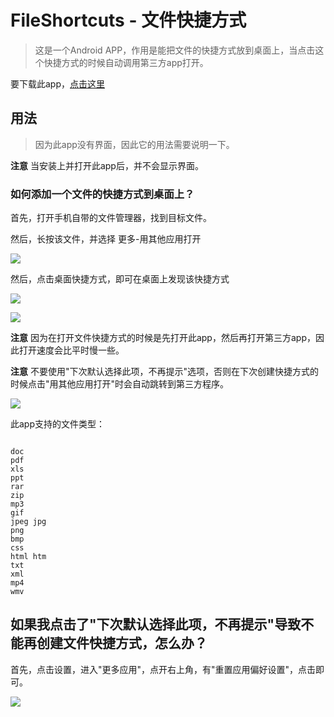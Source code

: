 # FileShortcuts - 文件快捷方式

> 这是一个Android APP，作用是能把文件的快捷方式放到桌面上，当点击这个快捷方式的时候自动调用第三方app打开。

要下载此app，[点击这里](https://github.com/HeroIsUseless/FileShortcuts/tree/master/%E5%BA%94%E7%94%A8%E7%A8%8B%E5%BA%8F%E5%9C%A8%E8%BF%99%E9%87%8C)

## 用法

> 因为此app没有界面，因此它的用法需要说明一下。

**注意** 当安装上并打开此app后，并不会显示界面。

### 如何添加一个文件的快捷方式到桌面上？

首先，打开手机自带的文件管理器，找到目标文件。

然后，长按该文件，并选择 更多-用其他应用打开

![](/img/1.png)

然后，点击桌面快捷方式，即可在桌面上发现该快捷方式

![](/img/2.png)

![](/img/3.png)

**注意**  因为在打开文件快捷方式的时候是先打开此app，然后再打开第三方app，因此打开速度会比平时慢一些。

**注意** 不要使用"下次默认选择此项，不再提示"选项，否则在下次创建快捷方式的时候点击"用其他应用打开"时会自动跳转到第三方程序。

![](/img/4.png)

此app支持的文件类型：

```

doc
pdf
xls
ppt
rar
zip
mp3
gif
jpeg jpg
png
bmp
css
html htm 
txt
xml
mp4
wmv

```

## 如果我点击了"下次默认选择此项，不再提示"导致不能再创建文件快捷方式，怎么办？

首先，点击设置，进入"更多应用"，点开右上角，有"重置应用偏好设置"，点击即可。

![](/img/5.png)
